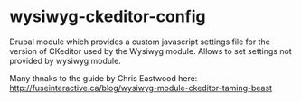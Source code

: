 wysiwyg-ckeditor-config
==============================

Drupal module which provides a custom javascript settings file for the version of CKeditor used by the Wysiwyg module. Allows to set settings not provided by wysiwyg module.


Many thnaks to the guide by Chris Eastwood here:
http://fuseinteractive.ca/blog/wysiwyg-module-ckeditor-taming-beast
